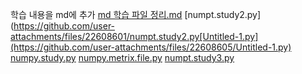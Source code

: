 학습 내용을 md에 추가 [md 학습 파일 정리.md](https://github.com/user-attachments/files/22608600/md.md)
[numpt.study2.py](https://github.com/user-attachments/files/22608601/numpt.study2.py[Untitled-1.py](https://github.com/user-attachments/files/22608605/Untitled-1.py)
[numpy.study.py](https://github.com/user-attachments/files/22608604/numpy.study.py)
[numpy.metrix.file.py](https://github.com/user-attachments/files/22608603/numpy.metrix.file.py)
[numpt.study3.py](https://github.com/user-attachments/files/22608602/numpt.study3.py)
